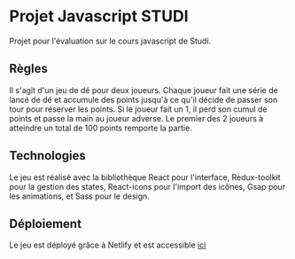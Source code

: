 # Projet Javascript STUDI
Projet pour l'évaluation sur le cours javascript de Studi.

## Règles
Il s'agit d'un jeu de dé pour deux joueurs. Chaque joueur fait une série de lancé de dé et accumule des points jusqu'à ce qu'il décide de passer son tour pour réserver les points.
Si le joueur fait un 1, il perd son cumul de points et passe la main au joueur adverse. Le premier des 2 joueurs à atteindre un total de 100 points remporte la partie.

## Technologies
Le jeu est réalisé avec la bibliothèque React pour l'interface, Redux-toolkit pour la gestion des states, React-icons pour l'import des icônes, Gsap pour les animations, et Sass pour le design.

## Déploiement
Le jeu est déployé grâce à Netlify et est accessible [ici](https://fastidious-macaron-d5c0d2.netlify.app/)